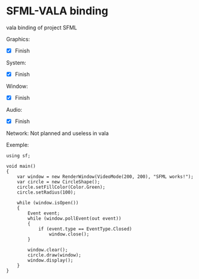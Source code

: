 # SFML-VALA binding

vala binding of project SFML

Graphics:
- [X] Finish 

System:
- [X] Finish 

Window:
- [X] Finish 

Audio:
- [X] Finish 

Network:
    Not planned and useless in vala


Exemple:

```vala
using sf;

void main()
{
    var window = new RenderWindow(VideoMode(200, 200), "SFML works!");
    var circle = new CircleShape();
    circle.setFillColor(Color.Green);
    circle.setRadius(100);

    while (window.isOpen())
    {
        Event event;
        while (window.pollEvent(out event))
        {
            if (event.type == EventType.Closed)
                window.close();
        }

        window.clear();
        circle.draw(window);
        window.display();
    }
}
```
